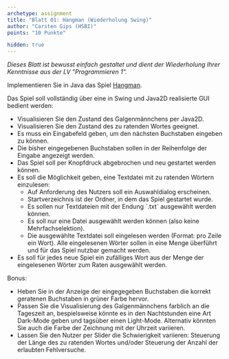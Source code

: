 ```yaml
---
archetype: assignment
title: "Blatt 01: Hangman (Wiederholung Swing)"
author: "Carsten Gips (HSBI)"
points: "10 Punkte"

hidden: true
---
```



_Dieses Blatt ist bewusst einfach gestaltet und dient der Wiederholung Ihrer Kenntnisse aus der LV "Programmieren 1"._

Implementieren Sie in Java das Spiel [Hangman](https://en.wikipedia.org/wiki/Hangman_(game)).

Das Spiel soll vollständig über eine in Swing und Java2D realisierte GUI bedient werden:

-  Visualisieren Sie den Zustand des Galgenmännchens per Java2D.
-  Visualisieren Sie den Zustand des zu ratenden Wortes geeignet.
-  Es muss ein Eingabefeld geben, um den nächsten Buchstaben eingeben zu können.
-  Die bisher eingegebenen Buchstaben sollen in der Reihenfolge der Eingabe angezeigt werden.
-  Das Spiel soll per Knopfdruck abgebrochen und neu gestartet werden können.
-  Es soll die Möglichkeit geben, eine Textdatei mit zu ratenden Wörtern einzulesen:
   -  Auf Anforderung des Nutzers soll ein Auswahldialog erscheinen.
   -  Startverzeichnis ist der Ordner, in dem das Spiel gestartet wurde.
   -  Es sollen nur Textdateien mit der Endung ˋ.txtˋ ausgewählt werden können.
   -  Es soll nur eine Datei ausgewählt werden können (also keine Mehrfachselektion).
   -  Die ausgewählte Textdatei soll eingelesen werden (Format: pro Zeile ein Wort). Alle eingelesenen Wörter sollen in eine Menge überführt und für das Spiel nutzbar gemacht werden.
-  Es soll für jedes neue Spiel ein zufälliges Wort aus der Menge der eingelesenen Wörter zum Raten ausgewählt werden.


Bonus:

-  Heben Sie in der Anzeige der eingegegeben Buchstaben die korrekt geratenen Buchstaben in grüner Farbe hervor.
-  Passen Sie die Visualisierung des Galgenmännchens farblich an die Tageszeit an, bespielsweise könnte es in den Nachtstunden eine Art Dark-Mode geben und tagsüber einen Light-Mode. Alternativ könnten Sie auch die Farbe der Zeichnung mit der Uhrzeit variieren.
-  Lassen Sie den Nutzer per Slider die Schwierigkeit variieren: Steuerung der Länge des zu ratenden Wortes und/oder Steuerung der Anzahl der erlaubten Fehlversuche.


